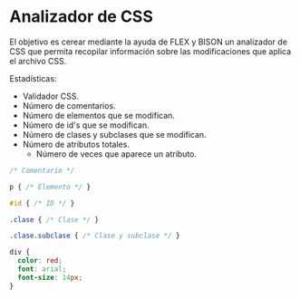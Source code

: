 # Analizador de CSS
El objetivo es cerear mediante la ayuda de FLEX y BISON un analizador de CSS que permita recopilar información sobre las modificaciones que aplica el archivo CSS.

Estadísticas:
- Validador CSS.
- Número de comentarios.
- Número de elementos que se modifican.
- Número de id's que se modifican.
- Número de clases y subclases que se modifican.
- Número de atributos totales.
  - Número de veces que aparece un atributo.

```css
/* Comentario */

p { /* Elemento */ }

#id { /* ID */ }

.clase { /* Clase */ }

.clase.subclase { /* Clase y subclase */ }

div {
  color: red;
  font: arial;
  font-size: 14px;
}
```